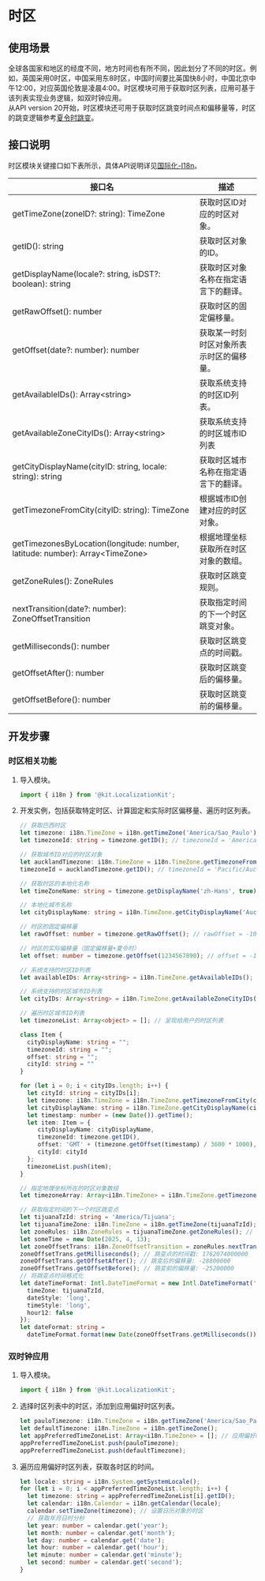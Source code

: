 # 时区

## 使用场景

全球各国家和地区的经度不同，地方时间也有所不同，因此划分了不同的时区。例如，英国采用0时区，中国采用东8时区，中国时间要比英国快8小时，中国北京中午12:00，对应英国伦敦是凌晨4:00。时区模块可用于获取时区列表，应用可基于该列表实现业务逻辑，如双时钟应用。<br/>从API version 20开始，时区模块还可用于获取时区跳变时间点和偏移量等，时区的跳变逻辑参考[夏令时跳变](./i18n-dst-transition.md)。

## 接口说明

时区模块关键接口如下表所示，具体API说明详见[国际化-I18n](../reference/apis-localization-kit/js-apis-i18n.md)。

| 接口名 | 描述 |
| -------- | -------- |
| getTimeZone(zoneID?: string): TimeZone | 获取时区ID对应的时区对象。 |
| getID(): string | 获取时区对象的ID。 |
| getDisplayName(locale?: string, isDST?: boolean): string | 获取时区对象名称在指定语言下的翻译。 |
| getRawOffset(): number | 获取时区的固定偏移量。 |
| getOffset(date?: number): number | 获取某一时刻时区对象所表示时区的偏移量。 |
| getAvailableIDs(): Array&lt;string&gt; | 获取系统支持的时区ID列表。 |
| getAvailableZoneCityIDs(): Array&lt;string&gt; | 获取系统支持的时区城市ID列表 |
| getCityDisplayName(cityID: string, locale: string): string | 获取时区城市名称在指定语言下的翻译。 |
| getTimezoneFromCity(cityID: string): TimeZone | 根据城市ID创建对应的时区对象。 |
| getTimezonesByLocation(longitude: number, latitude: number): Array&lt;TimeZone&gt; | 根据地理坐标获取所在时区对象的数组。 |
| getZoneRules(): ZoneRules | 获取时区跳变规则。 |
| nextTransition(date?: number): ZoneOffsetTransition | 获取指定时间的下一个时区跳变对象。 |
| getMilliseconds(): number | 获取时区跳变点的时间戳。 |
| getOffsetAfter(): number | 获取时区跳变后的偏移量。 |
| getOffsetBefore(): number | 获取时区跳变前的偏移量。 |

## 开发步骤

### 时区相关功能

1. 导入模块。
   ```ts
   import { i18n } from '@kit.LocalizationKit';
   ```

2. 开发实例，包括获取特定时区、计算固定和实际时区偏移量、遍历时区列表。
   ```ts
   // 获取巴西时区
   let timezone: i18n.TimeZone = i18n.getTimeZone('America/Sao_Paulo'); // 传入特定时区，创建时区对象
   let timezoneId: string = timezone.getID(); // timezoneId = 'America/Sao_Paulo'

   // 获取城市ID对应的时区对象
   let aucklandTimezone: i18n.TimeZone = i18n.TimeZone.getTimezoneFromCity('Auckland');
   timezoneId = aucklandTimezone.getID(); // timezoneId = 'Pacific/Auckland'

   // 获取时区的本地化名称
   let timeZoneName: string = timezone.getDisplayName('zh-Hans', true); // timeZoneName = '巴西利亚标准时间'

   // 本地化城市名称
   let cityDisplayName: string = i18n.TimeZone.getCityDisplayName('Auckland', 'zh-Hans'); // cityDisplayName = '奥克兰 (新西兰)'

   // 时区的固定偏移量
   let rawOffset: number = timezone.getRawOffset(); // rawOffset = -10800000

   // 时区的实际偏移量（固定偏移量+夏令时）
   let offset: number = timezone.getOffset(1234567890); // offset = -10800000

   // 系统支持的时区ID列表
   let availableIDs: Array<string> = i18n.TimeZone.getAvailableIDs(); // availableIDs = ['America/Adak', 'Asia/Hovd', ...]

   // 系统支持的时区城市ID列表
   let cityIDs: Array<string> = i18n.TimeZone.getAvailableZoneCityIDs(); // cityIDs = ['Auckland', 'Magadan', ...]

   // 遍历时区城市ID列表
   let timezoneList: Array<object> = []; // 呈现给用户的时区列表

   class Item {
     cityDisplayName: string = "";
     timezoneId: string = "";
     offset: string = "";
     cityId: string = ""
   }

   for (let i = 0; i < cityIDs.length; i++) {
     let cityId: string = cityIDs[i];
     let timezone: i18n.TimeZone = i18n.TimeZone.getTimezoneFromCity(cityId); // 城市ID对应的时区对象
     let cityDisplayName: string = i18n.TimeZone.getCityDisplayName(cityId, 'zh-CN'); // 本地化城市名称
     let timestamp: number = (new Date()).getTime();
     let item: Item = {
        cityDisplayName: cityDisplayName,
        timezoneId: timezone.getID(),
        offset: 'GMT' + (timezone.getOffset(timestamp) / 3600 * 1000),
        cityId: cityId
     };
     timezoneList.push(item);
   }

   // 指定地理坐标所在的时区对象数组
   let timezoneArray: Array<i18n.TimeZone> = i18n.TimeZone.getTimezonesByLocation(-43.1, -22.5);

   // 获取指定时间的下一个时区跳变点
   let tijuanaTzId: string = 'America/Tijuana';
   let tijuanaTimeZone: i18n.TimeZone = i18n.getTimeZone(tijuanaTzId); // 获取蒂华纳时区对象
   let zoneRules: i18n.ZoneRules = tijuanaTimeZone.getZoneRules(); // 获取蒂华纳时区的时区跳变规则
   let someTime = new Date(2025, 4, 13);
   let zoneOffsetTrans: i18n.ZoneOffsetTransition = zoneRules.nextTransition(someTime.getTime());
   zoneOffsetTrans.getMilliseconds(); // 跳变点的时间戳: 1762074000000
   zoneOffsetTrans.getOffsetAfter(); // 跳变后的偏移量: -28800000
   zoneOffsetTrans.getOffsetBefore(); // 跳变前的偏移量: -25200000
   // 将跳变点时间格式化
   let dateTimeFormat: Intl.DateTimeFormat = new Intl.DateTimeFormat('en-US', {
     timeZone: tijuanaTzId,
     dateStyle: 'long',
     timeStyle: 'long',
     hour12: false
   });
   let dateFormat: string =
     dateTimeFormat.format(new Date(zoneOffsetTrans.getMilliseconds())); // November 2, 2025, 1:00:00 PST
   ```

### 双时钟应用

1. 导入模块。
   ```ts
   import { i18n } from '@kit.LocalizationKit';
   ```

2. 选择时区列表中的时区，添加到应用偏好时区列表。
   ```ts
   let pauloTimezone: i18n.TimeZone = i18n.getTimeZone('America/Sao_Paulo');
   let defaultTimezone: i18n.TimeZone = i18n.getTimeZone();
   let appPreferredTimeZoneList: Array<i18n.TimeZone> = []; // 应用偏好时区列表
   appPreferredTimeZoneList.push(pauloTimezone);
   appPreferredTimeZoneList.push(defaultTimezone);
   ```

3. 遍历应用偏好时区列表，获取各时区的时间。
   ```ts
   let locale: string = i18n.System.getSystemLocale();
   for (let i = 0; i < appPreferredTimeZoneList.length; i++) {
     let timezone: string = appPreferredTimeZoneList[i].getID();
     let calendar: i18n.Calendar = i18n.getCalendar(locale);
     calendar.setTimeZone(timezone); // 设置日历对象的时区
     // 获取年月日时分秒
     let year: number = calendar.get('year');
     let month: number = calendar.get('month');
     let day: number = calendar.get('date');
     let hour: number = calendar.get('hour');
     let minute: number = calendar.get('minute');
     let second: number = calendar.get('second');
   }
   ```
